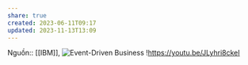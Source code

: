 ```yaml
---
share: true
created: 2023-06-11T09:17
updated: 2023-11-13T13:09
---
```

Nguồn:: [[IBM]], ![Event-Driven Business](https://youtu.be/p8DA_ca86-c)
!https://youtu.be/JLyhri8ckeI 
